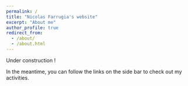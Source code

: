 ```yaml
---
permalink: /
title: "Nicolas Farrugia's website"
excerpt: "About me"
author_profile: true
redirect_from: 
  - /about/
  - /about.html
---
```

Under construction ! 

In the meantime, you can follow the links on the side bar to check out my activities. 
